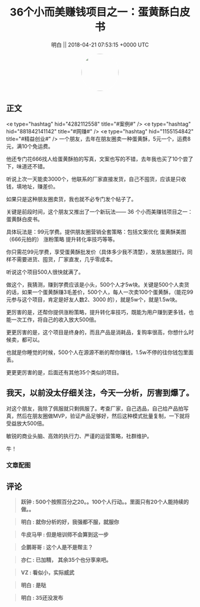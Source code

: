 <h1 align="center">36个小而美赚钱项目之一：蛋黄酥白皮书</h1>




<p align="center">
    <a>明白 || 2018-04-21 07:53:15 &#43;0000 UTC</a>
</p>

<div align="center">
    <img src="https://images.zsxq.com/FjQmHspasTB6fS9i4Psn1Vi_tfMe?e=1590940799&amp;token=kIxbL07-8jAj8w1n4s9zv64FuZZNEATmlU_Vm6zD:G1ott7_PptRi18eZpfiMpU6xbzw=" width="100" height="100" style="border:1px solid;border-radius:50%; color:#ffffff"/>
</div>




## 正文

<div>
&lt;e type=&#34;hashtag&#34; hid=&#34;4282112558&#34; title=&#34;#案例#&#34; /&gt; &lt;e type=&#34;hashtag&#34; hid=&#34;881842141142&#34; title=&#34;#网赚#&#34; /&gt; &lt;e type=&#34;hashtag&#34; hid=&#34;1155154842&#34; title=&#34;#精益创业#&#34; /&gt;
一个朋友，去年在朋友圈卖一种蛋黄酥，5元一个，运费8元，满10个免运费。

他还专门花666找人给蛋黄酥拍的写真，文案也写的不错，去年我也买了10个尝了下，味道还不错。

听说上次一天能卖3000个，他联系的厂家直接发货，自己不囤货，应该是只收钱，填地址，赚差价。

如果只是这种朋友圈卖货，我也就不必专门发个帖子了。

关键是前段时间，这个朋友又推出了一个新玩法——
36 个小而美赚钱项目之一：蛋黄酥白皮书。

具体玩法是：99元学费。提供朋友圈营销全套策略：包括文案优化   蛋黄酥美图（666元拍的）   涨粉策略   提升转化率技巧等等。

你只需花99元学费，享受蛋黄酥批发价（具体多少我不清楚），发朋友圈就行。同样不需要进货、囤货，厂家直发，几乎零成本。

听说这个项目500人很快就满了。

做这个，我猜测，赚到学费应该是小头，500个人才5w块。关键是500个人卖货的话，如果一个蛋黄酥赚3毛差价，500个人，每人一次卖100个蛋黄酥，（能花99元参与这个项目，肯定是好友人数2、3000 的），就是5w个，就是1.5w块。

更厉害的是，还帮你提供涨粉策略，提升转化率技巧，既能为用户赚到更多钱，也能一次工作，将自己的收入放大500倍。

更更厉害的是，这个项目是终身的，而且产品是消耗品，复购率很高，你想什么时候卖，都可以。

也就是你睡觉的时候，500个人在源源不断的帮你赚钱，1.5w不停的往你钱包里面丢。

更更更厉害的是，后面还有其他35个类似的项目。

我天，以前没太仔细关注，今天一分析，厉害到爆了。
----------------
对这个朋友，我除了佩服就只剩佩服了。考查厂家，自己选品，自己给产品拍写真，然后在朋友圈做MVP，验证产品足够好，然后这种模式批量复制，一下就将受益放大500倍。

敏锐的商业头脑、高效的执行力、严谨的运营策略，社群维护。

牛！
</div>

### 文章配图

<div class="image" align="center">

</div>


## 评论

<div align="left">
<div>

<blockquote >
<span> <strong>跃钟 : 500个按照百分之20。。100个人行动。。里面只有20个人能持续的做。。 </strong></span>
</blockquote>

<blockquote >
<span> <strong>明白 : 就你分析的好，我强都不服，就服你 </strong></span>
</blockquote>

<blockquote >
<span> <strong>牛皮马甲 : 但是培训师不会算到这一步 </strong></span>
</blockquote>

<blockquote >
<span> <strong>企鹅哥哥 : 这个人是不是帮主？ </strong></span>
</blockquote>

<blockquote >
<span> <strong>亦仁 : 已加精， 其余35个也分享来吧。 </strong></span>
</blockquote>

<blockquote >
<span> <strong>VZ : 看似小，实际威武 </strong></span>
</blockquote>

<blockquote >
<span> <strong>明白 : 是哒 </strong></span>
</blockquote>

<blockquote >
<span> <strong>明白 : 35还没发布 </strong></span>
</blockquote>

</div>
</div>